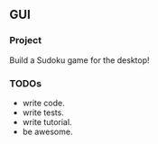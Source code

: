 ## GUI

### Project
Build a Sudoku game for the desktop!

### TODOs
* write code.
* write tests.
* write tutorial.
* be awesome.
